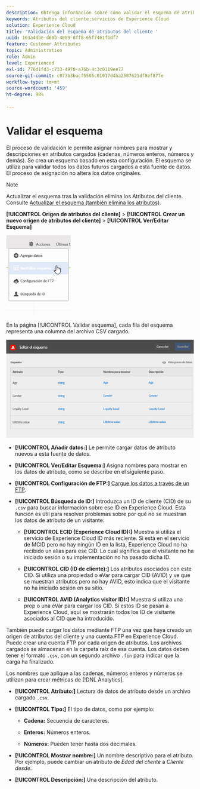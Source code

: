 ```yaml
---
description: Obtenga información sobre cómo validar el esquema de atributos del cliente en Adobe Experience Cloud.
keywords: Atributos del cliente;servicios de Experience Cloud
solution: Experience Cloud
title: 'Validación del esquema de atributos del cliente '
uuid: 163a4dbe-d60b-4089-8ff8-65f7461fbdf7
feature: Customer Attributes
topic: Administration
role: Admin
level: Experienced
exl-id: 776d1fd3-c733-4970-a76b-4c3c0119ee77
source-git-commit: c073b3bacf5505c01017d4ba2507621df8ef877e
workflow-type: tm+mt
source-wordcount: '459'
ht-degree: 98%

---
```


# Validar el esquema

El proceso de validación le permite asignar nombres para mostrar y descripciones en atributos cargados (cadenas, números enteros, números y demás). Se crea un esquema basado en esta configuración. El esquema se utiliza para validar todos los datos futuros cargados a esta fuente de datos. El proceso de asignación no altera los datos originales.

>[!NOTE]
>
>Actualizar el esquema tras la validación elimina los Atributos del cliente. Consulte [Actualizar el esquema (también elimina los atributos)](t-crs-usecase.md#task_6568898BB7C44A42ABFB86532B89063C).

**[!UICONTROL Origen de atributos del cliente]** > **[!UICONTROL Crear un nuevo origen de atributos del cliente]** > **[!UICONTROL Ver/Editar Esquema]**

![Edición de un esquema](assets/view_edit_schema.png)

En la página [!UICONTROL Validar esquema], cada fila del esquema representa una columna del archivo CSV cargado.

![Validar página de esquema en el Experience Cloud](assets/06_crs_usecase.png)

* **[!UICONTROL Añadir datos:]** Le permite cargar datos de atributo nuevos a esta fuente de datos.

* **[!UICONTROL Ver/Editar Esquema:]** Asigna nombres para mostrar en los datos de atributo, como se describe en el siguiente paso.

* **[!UICONTROL Configuración de FTP:]** [ Cargue los datos a través de un FTP](t-upload-attributes-ftp.md#task_591C3B6733424718A62453D2F8ADF73B).

* **[!UICONTROL Búsqueda de ID:]** Introduzca un ID de cliente (CID) de su `.csv` para buscar información sobre ese ID en Experience Cloud. Esta función es útil para resolver problemas sobre por qué no se muestran los datos de atributo de un visitante:

   * **[!UICONTROL ECID (Experience Cloud ID):]** Muestra si utiliza el servicio de Experience Cloud ID más reciente. Si está en el servicio de MCID pero no hay ningún ID en la lista, Experience Cloud no ha recibido un alias para ese CID. Lo cual significa que el visitante no ha iniciado sesión o su implementación no ha pasado dicha ID.

   * **[!UICONTROL CID (ID de cliente):]** Los atributos asociados con este CID. Si utiliza una propiedad o eVar para cargar CID (AVID) y ve que se muestran atributos pero no hay AVID, esto indica que el visitante no ha iniciado sesión en su sitio.

   * **[!UICONTROL AVID (Analytics visitor ID):]** Muestra si utiliza una prop o una eVar para cargar los CID. Si estos ID se pasan a Experience Cloud, aquí se mostrarán todos los ID de visitante asociados al CID que ha introducido.

También puede cargar los datos mediante FTP una vez que haya creado un origen de atributos del cliente y una cuenta FTP en Experience Cloud. Puede crear una cuenta FTP por cada origen de atributos. Los archivos cargados se almacenan en la carpeta raíz de esa cuenta. Los datos deben tener el formato `.csv`, con un segundo archivo `.fin` para indicar que la carga ha finalizado.

Los nombres que aplique a las cadenas, números enteros y números se utilizan para crear métricas de [!DNL Analytics].

* **[!UICONTROL Atributo:]** Lectura de datos de atributo desde un archivo cargado `.csv`.

* **[!UICONTROL Tipo:]** El tipo de datos, como por ejemplo:

   * **Cadena:** Secuencia de caracteres.

   * **Enteros:** Números enteros.

   * **Números:** Pueden tener hasta dos decimales.

* **[!UICONTROL Mostrar nombre:]** Un nombre descriptivo para el atributo. Por ejemplo, puede cambiar un atributo de *Edad del cliente* a *Cliente desde*.

* **[!UICONTROL Descripción:]** Una descripción del atributo.
